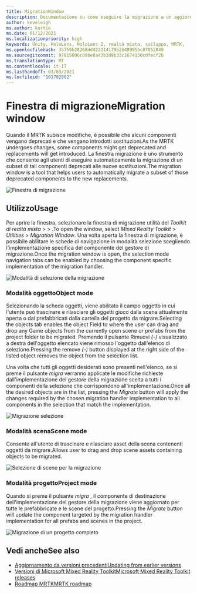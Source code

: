 ```yaml
---
title: MigrationWindow
description: Documentazione su come eseguire la migrazione a un aggiornamento in MRTK
author: keveleigh
ms.author: kurtie
ms.date: 01/12/2021
ms.localizationpriority: high
keywords: Unity, HoloLens, HoloLens 2, realtà mista, sviluppo, MRTK,
ms.openlocfilehash: 35759b28268dd422214179b2b48985bc07052849
ms.sourcegitcommit: 97815006c09be0a43b3d9b33c1674150cdfecf2b
ms.translationtype: MT
ms.contentlocale: it-IT
ms.lasthandoff: 03/03/2021
ms.locfileid: "101782802"
---
```

# <a name="migration-window"></a><span data-ttu-id="313e3-104">Finestra di migrazione</span><span class="sxs-lookup"><span data-stu-id="313e3-104">Migration window</span></span>

<span data-ttu-id="313e3-105">Quando il MRTK subisce modifiche, è possibile che alcuni componenti vengano deprecati e che vengano introdotti sostituzioni.</span><span class="sxs-lookup"><span data-stu-id="313e3-105">As the MRTK undergoes changes, some components might get deprecated and replacements will get introduced.</span></span>
<span data-ttu-id="313e3-106">La finestra migrazione è uno strumento che consente agli utenti di eseguire automaticamente la migrazione di un subset di tali componenti deprecati alle nuove sostituzioni.</span><span class="sxs-lookup"><span data-stu-id="313e3-106">The migration window is a tool that helps users to automatically migrate a subset of those deprecated components to the new replacements.</span></span>

![Finestra di migrazione](../images/migration-window/MRTK_Migration_Window.png)

## <a name="usage"></a><span data-ttu-id="313e3-108">Utilizzo</span><span class="sxs-lookup"><span data-stu-id="313e3-108">Usage</span></span>

<span data-ttu-id="313e3-109">Per aprire la finestra, selezionare la finestra di migrazione utilità del *Toolkit di realtà mista*  >    >  .</span><span class="sxs-lookup"><span data-stu-id="313e3-109">To open the window, select *Mixed Reality Toolkit* > *Utilities* > *Migration Window*.</span></span> <span data-ttu-id="313e3-110">Una volta aperta la finestra di migrazione, è possibile abilitare le schede di navigazione in modalità selezione scegliendo l'implementazione specifica del componente del gestore di migrazione.</span><span class="sxs-lookup"><span data-stu-id="313e3-110">Once the migration window is open, the selection mode navigation tabs can be enabled by choosing the component specific implementation of the migration handler.</span></span>  

![Modalità di selezione della migrazione](../images/migration-window/MRTK_Migration_Modes.png)

### <a name="object-mode"></a><span data-ttu-id="313e3-112">Modalità oggetto</span><span class="sxs-lookup"><span data-stu-id="313e3-112">Object mode</span></span>

<span data-ttu-id="313e3-113">Selezionando la scheda oggetti, viene abilitato il campo oggetto in cui l'utente può trascinare e rilasciare gli oggetti gioco dalla scena attualmente aperta o dai prefabbricati dalla cartella del progetto da migrare.</span><span class="sxs-lookup"><span data-stu-id="313e3-113">Selecting the objects tab enables the object Field to where the user can drag and drop any Game objects from the currently open scene or prefabs from the project folder to be migrated.</span></span>
<span data-ttu-id="313e3-114">Premendo il pulsante Rimuovi *(-)* visualizzato a destra dell'oggetto elencato viene rimosso l'oggetto dall'elenco di selezione.</span><span class="sxs-lookup"><span data-stu-id="313e3-114">Pressing the remove *(-)* button displayed at the right side of the listed object removes the object from the selection list.</span></span>

<span data-ttu-id="313e3-115">Una volta che tutti gli oggetti desiderati sono presenti nell'elenco, se si preme il pulsante *migra* verranno applicate le modifiche richieste dall'implementazione del gestore della migrazione scelta a tutti i componenti della selezione che corrispondono all'implementazione.</span><span class="sxs-lookup"><span data-stu-id="313e3-115">Once all the desired objects are in the list, pressing the *Migrate* button will apply the changes required by the chosen migration handler implementation to all components in the selection that match the implementation.</span></span>

![Migrazione selezione](../images/migration-window/MRTK_Object_Migration.png)

### <a name="scene-mode"></a><span data-ttu-id="313e3-117">Modalità scena</span><span class="sxs-lookup"><span data-stu-id="313e3-117">Scene mode</span></span>

<span data-ttu-id="313e3-118">Consente all'utente di trascinare e rilasciare asset della scena contenenti oggetti da migrare.</span><span class="sxs-lookup"><span data-stu-id="313e3-118">Allows user to drag and drop scene assets containing objects to be migrated.</span></span>

![Selezione di scene per la migrazione](../images/migration-window/MRTK_Scene_Selection.png)

### <a name="project-mode"></a><span data-ttu-id="313e3-120">Modalità progetto</span><span class="sxs-lookup"><span data-stu-id="313e3-120">Project mode</span></span>

<span data-ttu-id="313e3-121">Quando si preme il pulsante *migra* , il componente di destinazione dell'implementazione del gestore della migrazione viene aggiornato per tutte le prefabbricate e le scene del progetto.</span><span class="sxs-lookup"><span data-stu-id="313e3-121">Pressing the *Migrate* button will update the component targeted by the migration handler implementation for all prefabs and scenes in the project.</span></span>

![Migrazione di un progetto completo](../images/migration-window/MRTK_Project_Migration.png)

## <a name="see-also"></a><span data-ttu-id="313e3-123">Vedi anche</span><span class="sxs-lookup"><span data-stu-id="313e3-123">See also</span></span>

- [<span data-ttu-id="313e3-124">Aggiornamento da versioni precedenti</span><span class="sxs-lookup"><span data-stu-id="313e3-124">Updating from earlier versions</span></span>](../../updates-deployment/updating.md)
- [<span data-ttu-id="313e3-125">Versioni di Microsoft Mixed Reality Toolkit</span><span class="sxs-lookup"><span data-stu-id="313e3-125">Microsoft Mixed Reality Toolkit releases</span></span>](../../packages-releases/release-notes.md)
- [<span data-ttu-id="313e3-126">Roadmap MRTK</span><span class="sxs-lookup"><span data-stu-id="313e3-126">MRTK roadmap</span></span>](../../roadmap.md)
